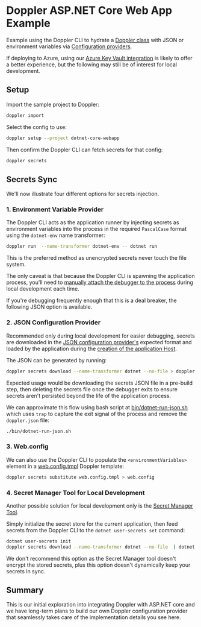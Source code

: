 ﻿# Doppler ASP.NET Core Web App Example

Example using the Doppler CLI to hydrate a [Doppler class](./Models/Doppler.cs) with JSON or environment variables via [Configuration providers](httpshttps://docs.microsoft.com/en-gb/aspnet/core/fundamentals/configuration/?view=aspnetcore-6.0).

If deploying to Azure, using our [Azure Key Vault integration](https://docs.doppler.com/docs/azure-key-vault) is likely to offer a better experience, but the following may still be of interest for local development.

## Setup

Import the sample project to Doppler:

```sh
doppler import
```

Select the config to use:

```sh
doppler setup --project dotnet-core-webapp
```

Then confirm the Doppler CLI can fetch secrets for that config:

```sh
doppler secrets
```

## Secrets Sync

We'll now illustrate four different options for secrets injection.

### 1. Environment Variable Provider

The Doppler CLI acts as the application runner by injecting secrets as environment variables into the process in the required `PascalCase` format using the `dotnet-env` name transformer:

```sh
doppler run  --name-transformer dotnet-env -- dotnet run
```

This is the preferred method as unencrypted secrets never touch the file system.

The only caveat is that because the Doppler CLI is spawning the application process, you'll need to [manually attach the debugger to the process](https://docs.microsoft.com/en-us/visualstudio/debugger/attach-to-running-processes-with-the-visual-studio-debugger?view=vs-2022#:~:text=You%20can%20attach%20the%20Visual,the%20debugger%20to%20the%20process.) during local development each time.

If you're debugging frequently enough that this is a deal breaker, the following JSON option is available.

### 2. JSON Configuration Provider

Recommended only during local development for easier debugging, secrets are downloaded in the [JSON configuration provider's](https://docs.microsoft.com/en-us/dotnet/core/extensions/configuration-providers#json-configuration-provider) expected format and loaded by the application during the [creation of the application Host](./Program.cs#L20).

The JSON can be generated by running:

```sh
doppler secrets download --name-transformer dotnet --no-file > doppler.secrets.json
```

Expected usage would be downloading the secrets JSON file in a pre-build step, then deleting the secrets file once the debugger exits to ensure secrets aren't persisted beyond the life of the application process.

We can approximate this flow using bash script at [bin/dotnet-run-json.sh](./bin/dotnet-run-json.sh) which uses `trap` to capture the exit signal of the process and remove the `doppler.json` file:

```sh
./bin/dotnet-run-json.sh
```

### 3. Web.config

We can also use the Doppler CLI to populate the `<environmentVariables> ` element in a [web.config.tmpl](./web.config.tmpl) Doppler template:

```sh
doppler secrets substitute web.config.tmpl > web.config
```

### 4. Secret Manager Tool for Local Development

Another possible solution for local development only is the [Secret Manager Tool](https://docs.microsoft.com/en-us/aspnet/core/security/app-secrets?view=aspnetcore-6.0&tabs=linux#secret-manager).

Simply initialize the secret store for the current application, then feed secrets from the Doppler CLI to the `dotnet user-secrets set` command:

```sh
dotnet user-secrets init
doppler secrets download --name-transformer dotnet --no-file  | dotnet user-secrets set
```

We don't recommend this option as the Secret Manager tool doesn't encrypt the stored secrets, plus this option doesn't dynamically keep your secrets in sync.

## Summary

This is our initial exploration into integrating Doppler with ASP.NET core and we have long-term plans to build our own Doppler configuration provider that seamlessly takes care of the implementation details you see here.